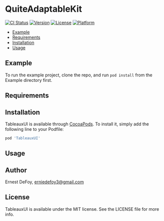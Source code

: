 # QuiteAdaptableKit

[![CI Status](https://img.shields.io/travis/defoye/TableauxUI.svg?style=flat)](https://travis-ci.org/defoye/TableauxUI)
[![Version](https://img.shields.io/cocoapods/v/TableauxUI.svg?style=flat)](https://cocoapods.org/pods/TableauxUI)
[![License](https://img.shields.io/cocoapods/l/TableauxUI.svg?style=flat)](https://cocoapods.org/pods/TableauxUI)
[![Platform](https://img.shields.io/cocoapods/p/TableauxUI.svg?style=flat)](https://cocoapods.org/pods/TableauxUI)

<!--ts-->
   * [Example](#example)
   * [Requirements](#requirements)
   * [Installation](#installation)
   * [Usage](#usage)
<!--te-->

## Example

To run the example project, clone the repo, and run `pod install` from the Example directory first.

## Requirements

## Installation

TableauxUI is available through [CocoaPods](https://cocoapods.org). To install
it, simply add the following line to your Podfile:

```ruby
pod 'TableauxUI'
```

## Usage


## Author

Ernest DeFoy, erniedefoy3@gmail.com

## License

TableauxUI is available under the MIT license. See the LICENSE file for more info.
